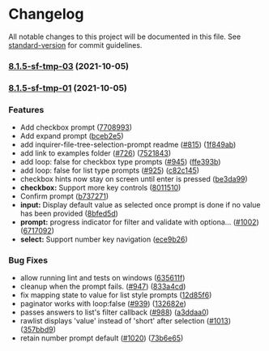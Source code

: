 # Changelog

All notable changes to this project will be documented in this file. See [standard-version](https://github.com/conventional-changelog/standard-version) for commit guidelines.

### [8.1.5-sf-tmp-03](https://github.com/salesforcecli/Inquirer.js/compare/v8.1.5-sf-tmp-01...v8.1.5-sf-tmp-03) (2021-10-05)

### [8.1.5-sf-tmp-01](https://github.com/salesforcecli/Inquirer.js/compare/v6.0.0...v8.1.5-sf-tmp-01) (2021-10-05)


### Features

* Add checkbox prompt ([7708993](https://github.com/salesforcecli/Inquirer.js/commit/7708993196a5bf10fc55e30f6adf90b12002a24d))
* Add expand prompt ([bceb2e5](https://github.com/salesforcecli/Inquirer.js/commit/bceb2e530b1f21aec3d346d631fc38d3c847e43f))
* add inquirer-file-tree-selection-prompt readme ([#815](https://github.com/salesforcecli/Inquirer.js/issues/815)) ([1f849ab](https://github.com/salesforcecli/Inquirer.js/commit/1f849abcf88690931e23ada062e0d19e9b83545b))
* add link to examples folder ([#726](https://github.com/salesforcecli/Inquirer.js/issues/726)) ([7521843](https://github.com/salesforcecli/Inquirer.js/commit/75218438045561323c9ef10ea1a820daa983e405))
* add loop: false for checkbox type prompts ([#945](https://github.com/salesforcecli/Inquirer.js/issues/945)) ([ffe393b](https://github.com/salesforcecli/Inquirer.js/commit/ffe393be56eba8320a4afd3a5d63a83ede178f3e))
* add loop: false for list type prompts ([#925](https://github.com/salesforcecli/Inquirer.js/issues/925)) ([c82c145](https://github.com/salesforcecli/Inquirer.js/commit/c82c14553bb8e9ee54df9ef916eae794b5e1b91a))
* checkbox hints now stay on screen until enter is pressed ([be3da99](https://github.com/salesforcecli/Inquirer.js/commit/be3da99d4b5f53b0bbbc2a462f8a2a8f02ce9511))
* **checkbox:** Support more key controls ([8011510](https://github.com/salesforcecli/Inquirer.js/commit/80115102cd709b137060715f6ec30be3c2ffc679))
* Confirm prompt ([b737271](https://github.com/salesforcecli/Inquirer.js/commit/b7372712e0dcbf3d53cfc1a82389947bd66df3ae))
* **input:** Display default value as selected once prompt is done if no value has been provided ([8bfed5d](https://github.com/salesforcecli/Inquirer.js/commit/8bfed5d9d073a6966d50821a470eabc697d66aa0))
* **prompt:** progress indicator for filter and validate with optiona… ([#1002](https://github.com/salesforcecli/Inquirer.js/issues/1002)) ([6717092](https://github.com/salesforcecli/Inquirer.js/commit/67170927437369909419a1f7fb8cc1739a390002))
* **select:** Support number key navigation ([ece9b26](https://github.com/salesforcecli/Inquirer.js/commit/ece9b262e6c9dee2cb12377ef856776f08caf012))


### Bug Fixes

* allow running lint and tests on windows ([635611f](https://github.com/salesforcecli/Inquirer.js/commit/635611f91440334a144f7f390e0d2ce938fdea7d))
* cleanup when the prompt fails. ([#947](https://github.com/salesforcecli/Inquirer.js/issues/947)) ([833a4cd](https://github.com/salesforcecli/Inquirer.js/commit/833a4cde10f190cbf3c79e8f5ad1200da31f0ce7))
* fix mapping state to value for list style prompts ([12d85f6](https://github.com/salesforcecli/Inquirer.js/commit/12d85f636bd509206c11de47c6b65c17607c93bb))
* paginator works with loop:false ([#939](https://github.com/salesforcecli/Inquirer.js/issues/939)) ([132682e](https://github.com/salesforcecli/Inquirer.js/commit/132682ecfb3972b0efc9b11a370e649a4a8b49c6))
* passes answers to list's filter callback ([#988](https://github.com/salesforcecli/Inquirer.js/issues/988)) ([a3ddaa0](https://github.com/salesforcecli/Inquirer.js/commit/a3ddaa0c8e8d415c19d9c521cb0bb002c4348301))
* rawlist displays 'value' instead of 'short' after selection ([#1013](https://github.com/salesforcecli/Inquirer.js/issues/1013)) ([357bbd9](https://github.com/salesforcecli/Inquirer.js/commit/357bbd93023d87ec691b780eb1aabac45d2961a4))
* retain number prompt default ([#1020](https://github.com/salesforcecli/Inquirer.js/issues/1020)) ([73b6e65](https://github.com/salesforcecli/Inquirer.js/commit/73b6e6581169147a62d7cba08f3ae90d26dd9014))
